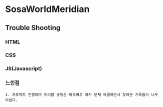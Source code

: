 # SosaWorldMeridian

## Trouble Shooting

### HTML

### CSS

### JS(Javascript)

### 느낀점
    1. 프로젝트 진행하며 트러블 슛팅은 바로바로 하자 문제 해결하면서 찾아본 기록들이 너무 아쉽다.